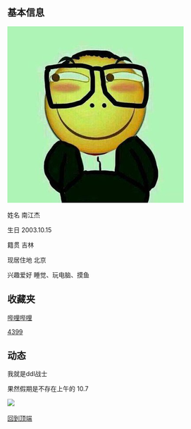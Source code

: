 <a id="tips"></a>

## 基本信息

![ ](https://raw.githubusercontent.com/n181619/nanjiangjie.github.com/gh-pages/t01f49c59f202f1bd10.jpg)      

姓名 南江杰

生日 2003.10.15

籍贯 吉林

现居住地 北京

兴趣爱好 睡觉、玩电脑、摸鱼

## 收藏夹

<a href="https://www.bilibili.com/" target="blank">哔哩哔哩</a>

<a href="http://www.4399.com/" target="blank">4399</a>

## 动态

我就是ddl战士

果然假期是不存在上午的    10.7

![ ](https://t12.baidu.com/it/u=3222659144,818555076&fm=173&app=49&f=JPEG?w=530&h=403&s=2B8C79235AF56DA7F61C21DE030080A2)

<a href="#tips">回到顶端</a>
